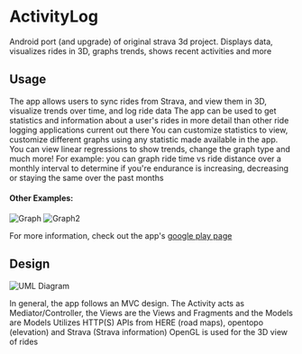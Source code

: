# ActivityLog
Android port (and upgrade) of original strava 3d project. Displays data, visualizes rides in 3D, graphs trends, shows recent activities and more
## Usage
The app allows users to sync rides from Strava, and view them in 3D, visualize trends over time, and log ride data
The app can be used to get statistics and information about a user's rides in more detail than other ride logging applications current out there
You can customize statistics to view, customize different graphs using any statistic made available in the app. You can view linear regressions to show trends, change the graph type and much more!
For example: you can graph ride time vs ride distance over a monthly interval to determine if you're endurance is increasing, decreasing or staying the same over the past months

#### Other Examples:

![Graph](https://lh3.googleusercontent.com/vdfGtsHy9YgA9EhRePzSg00IDKDC7yPlmtsJe4T7cxGKo6daqKRnYnYTuQ4V_KD6gXMO=w1536-h722-rw)
![Graph2](https://lh3.googleusercontent.com/qyxjUKw2Tl9Dj3U3z8RAEuF1Mp6z04DSiYDuZuOp-2bn3niR1AUMdJs2gyKdCOmnsTk=w1536-h722-rw)

For more information, check out the app's [google play page](https://play.google.com/store/apps/details?id=com.sev.activitylog)
## Design

![UML Diagram]( https://drive.google.com/uc?export=view&id=174SplhrscCag9rrtIZtdKXb3SrmVjg8p)

In general, the app follows an MVC design. The Activity acts as Mediator/Controller, the Views are the Views and Fragments and the Models are Models
Utilizes HTTP(S) APIs from HERE (road maps), opentopo (elevation) and Strava (Strava information)
OpenGL is used for the 3D view of rides
